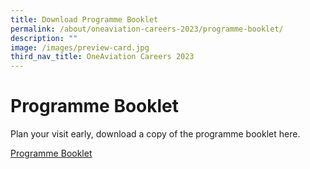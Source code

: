 ```yaml
---
title: Download Programme Booklet
permalink: /about/oneaviation-careers-2023/programme-booklet/
description: ""
image: /images/preview-card.jpg
third_nav_title: OneAviation Careers 2023
---
```

# Programme Booklet

Plan your visit early, download a copy of the programme booklet here.

[Programme Booklet](/files/oac2023_booklet_a4_fa.pdf)